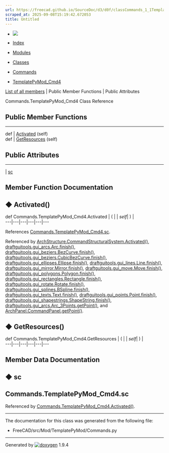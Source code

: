 ```yaml
---
url: https://freecad.github.io/SourceDoc/d3/d0f/classCommands_1_1TemplatePyMod__Cmd4.html
scraped_at: 2025-09-08T15:19:42.672053
title: Untitled
---
```


  * [ ![](https://www.freecad.org/svg/logo-freecad.svg) ](https://freecadweb.org "FreeCAD")
  * [Index](../../index.html "Index")
  * [Modules](../../modules.html "Modules list")
  * [Classes](../../annotated.html "Annotated list")

  * [Commands](../../da/d2d/namespaceCommands.html)
  * [TemplatePyMod_Cmd4](../../d3/d0f/classCommands_1_1TemplatePyMod__Cmd4.html)

[List of all members](../../d3/d0c/classCommands_1_1TemplatePyMod__Cmd4-members.html) | Public Member Functions | Public Attributes

Commands.TemplatePyMod_Cmd4 Class Reference

##  Public Member Functions  
  
---  
def | [Activated](../../d3/d0f/classCommands_1_1TemplatePyMod__Cmd4.html#a8c9769e3f4ec7929cdd88be14017c6a0) (self)  
def | [GetResources](../../d3/d0f/classCommands_1_1TemplatePyMod__Cmd4.html#a7256839746b7d8c2e7db8c9dffd2564e) (self)  
  
##  Public Attributes  
  
---  
|
[sc](../../d3/d0f/classCommands_1_1TemplatePyMod__Cmd4.html#aa774fd24762d5efa4eb8b90b0cc1e0dc)  
  
## Member Function Documentation

## ◆ Activated()

def Commands.TemplatePyMod_Cmd4.Activated  | ( |  | _self_| ) |   
---|---|---|---|---|---  
  
References
[Commands.TemplatePyMod_Cmd4.sc](../../d3/d0f/classCommands_1_1TemplatePyMod__Cmd4.html#aa774fd24762d5efa4eb8b90b0cc1e0dc).

Referenced by
[ArchStructure.CommandStructuralSystem.Activated()](../../d7/da2/classArchStructure_1_1CommandStructuralSystem.html#ad9fb6a22ed31e00ef9c24c49d987d59c),
[draftguitools.gui_arcs.Arc.finish()](../../da/d4f/classdraftguitools_1_1gui__arcs_1_1Arc.html#a2262d966a879bfa9b71d9c699e6929b2),
[draftguitools.gui_beziers.BezCurve.finish()](../../d2/dce/classdraftguitools_1_1gui__beziers_1_1BezCurve.html#a6b4598d09cb7c1f0b06fe1b96cc9096f),
[draftguitools.gui_beziers.CubicBezCurve.finish()](../../de/d5e/classdraftguitools_1_1gui__beziers_1_1CubicBezCurve.html#abadcbdae43b1e54d516d249c71fc0991),
[draftguitools.gui_ellipses.Ellipse.finish()](../../db/d98/classdraftguitools_1_1gui__ellipses_1_1Ellipse.html#aa534628f13f8ad6effacb1fcbd76bb2a),
[draftguitools.gui_lines.Line.finish()](../../da/d8f/classdraftguitools_1_1gui__lines_1_1Line.html#a622af4e1166f892f860b86d3d1e3f053),
[draftguitools.gui_mirror.Mirror.finish()](../../d8/dbd/classdraftguitools_1_1gui__mirror_1_1Mirror.html#a73d8f0dba4d186590485bf972fa8e25d),
[draftguitools.gui_move.Move.finish()](../../d2/df5/classdraftguitools_1_1gui__move_1_1Move.html#aa2c8c371106351f316c238f67bf7accf),
[draftguitools.gui_polygons.Polygon.finish()](../../df/d3d/classdraftguitools_1_1gui__polygons_1_1Polygon.html#a06317245940b6d99d62b0823d657dcb2),
[draftguitools.gui_rectangles.Rectangle.finish()](../../dd/d46/classdraftguitools_1_1gui__rectangles_1_1Rectangle.html#a7ba174f4093affb5af55e58c804a527d),
[draftguitools.gui_rotate.Rotate.finish()](../../d5/d4b/classdraftguitools_1_1gui__rotate_1_1Rotate.html#ad60faae5b86f1d2c74f045c2291ae6dd),
[draftguitools.gui_splines.BSpline.finish()](../../d1/d3f/classdraftguitools_1_1gui__splines_1_1BSpline.html#ab00ba1111a2b9d2afcee43a0396a4cd5),
[draftguitools.gui_texts.Text.finish()](../../d1/d46/classdraftguitools_1_1gui__texts_1_1Text.html#a3fe64be64c77319af1f265609dd8e985),
[draftguitools.gui_points.Point.finish()](../../d7/dc7/classdraftguitools_1_1gui__points_1_1Point.html#ac55499c15db7b01680f41b3f3dd32477),
[draftguitools.gui_shapestrings.ShapeString.finish()](../../db/d17/classdraftguitools_1_1gui__shapestrings_1_1ShapeString.html#af7a14bf7135177bc521cfa7a9123b2bf),
[draftguitools.gui_arcs.Arc_3Points.getPoint()](../../d4/d32/classdraftguitools_1_1gui__arcs_1_1Arc__3Points.html#addd65326b504c7bf765526ef2db14321),
and
[ArchPanel.CommandPanel.getPoint()](../../d9/d86/classArchPanel_1_1CommandPanel.html#ad968284b7adc2bee10d76a20c1a4c7fb).

## ◆ GetResources()

def Commands.TemplatePyMod_Cmd4.GetResources  | ( |  | _self_| ) |   
---|---|---|---|---|---  
  
## Member Data Documentation

## ◆ sc

Commands.TemplatePyMod_Cmd4.sc  
---  
  
Referenced by
[Commands.TemplatePyMod_Cmd4.Activated()](../../d3/d0f/classCommands_1_1TemplatePyMod__Cmd4.html#a8c9769e3f4ec7929cdd88be14017c6a0).

* * *

The documentation for this class was generated from the following file:

  * FreeCAD/src/Mod/TemplatePyMod/Commands.py

* * *

Generated by
[![doxygen](../../doxygen.svg)](https://www.doxygen.org/index.html) 1.9.4

